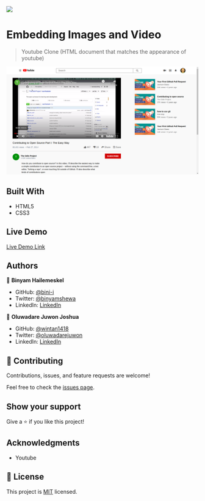 ![](https://img.shields.io/badge/Microverse-blueviolet)

# Embedding Images and Video

> Youtube Clone (HTML document that matches the appearance of youtube)

![screenshot](app_screenshot.png)

## Built With

- HTML5
- CSS3

## Live Demo

[Live Demo Link](https://livedemo.com)

## Authors

👤 **Binyam Hailemeskel**

- GitHub: [@bini-i](https://github.com/bini-i)
- Twitter: [@binyamshewa](https://twitter.com/binyamshewa)
- LinkedIn: [LinkedIn](https://www.linkedin.com/in/binyam-hailemeskel-728048151/)

👤 **Oluwadare Juwon Joshua**

- GitHub: [@wintan1418](https://github.com/wintan1418)
- Twitter: [@oluwadarejuwon](https://twitter.com/oluwadarejuwon)
- LinkedIn: [LinkedIn](https://www.linkedin.com/in/oluwadare-juwon-048a391a8/)

## 🤝 Contributing

Contributions, issues, and feature requests are welcome!

Feel free to check the [issues page](issues/).

## Show your support

Give a ⭐️ if you like this project!

## Acknowledgments

- Youtube 

## 📝 License

This project is [MIT](lic.url) licensed.
